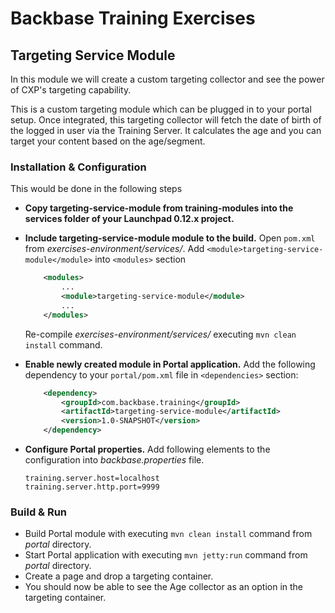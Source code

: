 # Backbase Training Exercises

## Targeting Service Module

In this module we will create a custom targeting collector and see the power of CXP's targeting capability.

This is a custom targeting module which can be plugged in to your portal setup.
Once integrated, this targeting collector will fetch the date of birth of the logged in user via the Training Server.
It calculates the age and you can target your content based on the age/segment.

### Installation & Configuration

This would be done in the following steps 

- **Copy targeting-service-module from training-modules into the services folder of your Launchpad 0.12.x project.**

- **Include targeting-service-module module to the build.** Open `pom.xml` from *exercises-environment/services/*. Add `<module>targeting-service-module</module>` into  `<modules>` section
	```xml
	    <modules>
	        ...	    
	        <module>targeting-service-module</module>
	        ...
	    </modules>
	```	
	Re-compile *exercises-environment/services/* executing `mvn clean install` command.
	
- **Enable newly created module in Portal application.** Add the following dependency to your `portal/pom.xml` file in `<dependencies>` section:

	```xml
	    <dependency>
	        <groupId>com.backbase.training</groupId>
	        <artifactId>targeting-service-module</artifactId>
	        <version>1.0-SNAPSHOT</version>
	    </dependency>
	```
 
- **Configure Portal properties.** Add following elements to the configuration into *backbase.properties* file.
    ```
    training.server.host=localhost
    training.server.http.port=9999
    ```
### Build & Run

- Build Portal module with executing `mvn clean install` command from *portal* directory.
- Start Portal application with executing `mvn jetty:run` command from *portal* directory.
- Create a page and drop a targeting container.
- You should now be able to see the Age collector as an option in the targeting container.

